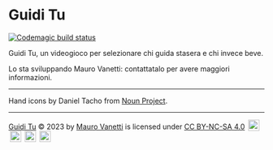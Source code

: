 # Guidi Tu

[![Codemagic build status](https://api.codemagic.io/apps/63e0b4f7446236fa9778921d/63e0b4f7446236fa9778921c/status_badge.svg)](https://codemagic.io/apps/63e0b4f7446236fa9778921d/63e0b4f7446236fa9778921c/latest_build)

Guidi Tu, un videogioco per selezionare chi guida stasera e chi invece beve.

Lo sta sviluppando Mauro Vanetti: contattatalo per avere maggiori informazioni.

<hr>

Hand icons by Daniel Tacho from <a href="https://thenounproject.com/browse/icons/term/three/" target="_blank" title="three Icons">Noun Project</a>.

<hr>

<p xmlns:cc="http://creativecommons.org/ns#" xmlns:dct="http://purl.org/dc/terms/"><a property="dct:title" rel="cc:attributionURL" href="https://github.com/maurovanetti/guidi-tu">Guidi Tu</a> © 2023 by <a rel="cc:attributionURL dct:creator" property="cc:attributionName" href="https://maurovanetti.info">Mauro Vanetti</a> is licensed under <a href="http://creativecommons.org/licenses/by-nc-sa/4.0/?ref=chooser-v1" target="_blank" rel="license noopener noreferrer" style="display:inline-block;">CC BY-NC-SA 4.0</a> <img style="height:22px!important;margin-left:3px;vertical-align:text-bottom;" src="https://mirrors.creativecommons.org/presskit/icons/cc.svg?ref=chooser-v1"> <img style="height:22px!important;margin-left:3px;vertical-align:text-bottom;" src="https://mirrors.creativecommons.org/presskit/icons/by.svg?ref=chooser-v1"> <img style="height:22px!important;margin-left:3px;vertical-align:text-bottom;" src="https://mirrors.creativecommons.org/presskit/icons/nc.svg?ref=chooser-v1"> <img style="height:22px!important;margin-left:3px;vertical-align:text-bottom;" src="https://mirrors.creativecommons.org/presskit/icons/sa.svg?ref=chooser-v1"></p>

